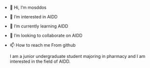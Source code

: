 - 👋 Hi, I’m mosddos
- 👀 I’m interested in AIDD
- 🌱 I’m currently learning AIDD
- 💞️ I’m looking to collaborate on AIDD
- 📫 How to reach me  From github

  I am a junior undergraduate student majoring in pharmacy and I am interested in the field of AIDD.

<!---
mosddos/mosddos is a ✨ special ✨ repository because its `README.md` (this file) appears on your GitHub profile.
You can click the Preview link to take a look at your changes.
--->
